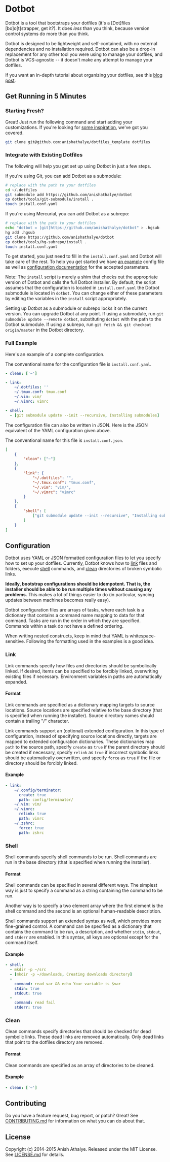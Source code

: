 Dotbot
======

Dotbot is a tool that bootstraps your dotfiles (it's a [Dot]files
[bo]o[t]strapper, get it?). It does *less* than you think, because version
control systems do more than you think.

Dotbot is designed to be lightweight and self-contained, with no external
dependencies and no installation required. Dotbot can also be a drop-in
replacement for any other tool you were using to manage your dotfiles, and
Dotbot is VCS-agnostic -- it doesn't make any attempt to manage your dotfiles.

If you want an in-depth tutorial about organizing your dotfiles, see this [blog
post][managing-dotfiles-post].

Get Running in 5 Minutes
------------------------

### Starting Fresh?

Great! Just run the following command and start adding your customizations. If
you're looking for [some inspiration][inspiration], we've got you covered.

```bash
git clone git@github.com:anishathalye/dotfiles_template dotfiles
```

### Integrate with Existing Dotfiles

The following will help you get set up using Dotbot in just a few steps.

If you're using Git, you can add Dotbot as a submodule:

```bash
# replace with the path to your dotfiles
cd ~/.dotfiles
git submodule add https://github.com/anishathalye/dotbot
cp dotbot/tools/git-submodule/install .
touch install.conf.yaml
```

If you're using Mercurial, you can add Dotbot as a subrepo:

```bash
# replace with the path to your dotfiles
echo "dotbot = [git]https://github.com/anishathalye/dotbot" > .hgsub
hg add .hgsub
git clone https://github.com/anishathalye/dotbot
cp dotbot/tools/hg-subrepo/install .
touch install.conf.yaml
```

To get started, you just need to fill in the `install.conf.yaml` and Dotbot
will take care of the rest. To help you get started we have [an
example](#full-example) config file as well as [configuration
documentation](#configuration) for the accepted parameters.

Note: The `install` script is merely a shim that checks out the appropriate
version of Dotbot and calls the full Dotbot installer. By default, the script
assumes that the configuration is located in `install.conf.yaml` the Dotbot
submodule is located in `dotbot`. You can change either of these parameters by
editing the variables in the `install` script appropriately.

Setting up Dotbot as a submodule or subrepo locks it on the current version.
You can upgrade Dotbot at any point. If using a submodule, run `git submodule
update --remote dotbot`, substituting `dotbot` with the path to the Dotbot
submodule. If using a subrepo, run `git fetch && git checkout origin/master` in
the Dotbot directory.

### Full Example

Here's an example of a complete configuration.

The conventional name for the configuration file is `install.conf.yaml`.

```yaml
- clean: ['~']

- link:
    ~/.dotfiles: ''
    ~/.tmux.conf: tmux.conf
    ~/.vim: vim/
    ~/.vimrc: vimrc

- shell:
  - [git submodule update --init --recursive, Installing submodules]
```

The configuration file can also be written in JSON. Here is the JSON equivalent
of the YAML configuration given above.

The conventional name for this file is `install.conf.json`.

```json
[
    {
        "clean": ["~"]
    },
    {
        "link": {
            "~/.dotfiles": "",
            "~/.tmux.conf": "tmux.conf",
            "~/.vim": "vim/",
            "~/.vimrc": "vimrc"
        }
    },
    {
        "shell": [
            ["git submodule update --init --recursive", "Installing submodules"]
        ]
    }
]
```

## Configuration

Dotbot uses YAML or JSON formatted configuration files to let you specify how to
set up your dotfiles. Currently, Dotbot knows how to [link](#link) files and
folders, execute [shell](#shell) commands, and [clean](#clean) directories of
broken symbolic links.

**Ideally, bootstrap configurations should be idempotent. That is, the
installer should be able to be run multiple times without causing any
problems.** This makes a lot of things easier to do (in particular, syncing
updates between machines becomes really easy).

Dotbot configuration files are arrays of tasks, where each task
is a dictionary that contains a command name mapping to data for that command.
Tasks are run in the order in which they are specified. Commands within a task
do not have a defined ordering.

When writing nested constructs, keep in mind that YAML is whitespace-sensitive.
Following the formatting used in the examples is a good idea.

### Link

Link commands specify how files and directories should be symbolically linked.
If desired, items can be specified to be forcibly linked, overwriting existing
files if necessary. Environment variables in paths are automatically expanded.

#### Format

Link commands are specified as a dictionary mapping targets to source
locations. Source locations are specified relative to the base directory (that
is specified when running the installer). Source directory names should contain
a trailing "/" character.

Link commands support an (optional) extended configuration. In this type of
configuration, instead of specifying source locations directly, targets are
mapped to extended configuration dictionaries. These dictionaries map `path` to
the source path, specify `create` as `true` if the parent directory should be
created if necessary, specify `relink` as `true` if incorrect symbolic links
should be automatically overwritten, and specify `force` as `true` if the file
or directory should be forcibly linked.

#### Example

```yaml
- link:
    ~/.config/terminator:
      create: true
      path: config/terminator/
    ~/.vim: vim/
    ~/.vimrc:
      relink: true
      path: vimrc
    ~/.zshrc:
      force: true
      path: zshrc
```

### Shell

Shell commands specify shell commands to be run. Shell commands are run in the
base directory (that is specified when running the installer).

#### Format

Shell commands can be specified in several different ways. The simplest way is
just to specify a command as a string containing the command to be run.

Another way is to specify a two element array where the first element is the
shell command and the second is an optional human-readable description.

Shell commands support an extended syntax as well, which provides more
fine-grained control. A command can be specified as a dictionary that contains
the command to be run, a description, and whether `stdin`, `stdout`, and
`stderr` are enabled. In this syntax, all keys are optional except for the
command itself.

#### Example

```yaml
- shell:
  - mkdir -p ~/src
  - [mkdir -p ~/downloads, Creating downloads directory]
  -
    command: read var && echo Your variable is $var
    stdin: true
    stdout: true
  -
    command: read fail
    stderr: true
```

### Clean

Clean commands specify directories that should be checked for dead symbolic
links. These dead links are removed automatically. Only dead links that point
to the dotfiles directory are removed.

#### Format

Clean commands are specified as an array of directories to be cleaned.

#### Example

```yaml
- clean: ['~']
```

Contributing
------------

Do you have a feature request, bug report, or patch? Great! See
[CONTRIBUTING.md][contributing] for information on what you can do about that.

License
-------

Copyright (c) 2014-2015 Anish Athalye. Released under the MIT License. See
[LICENSE.md][license] for details.

[inspiration]: https://github.com/anishathalye/dotfiles_template#inspiration
[managing-dotfiles-post]: http://www.anishathalye.com/2014/08/03/managing-your-dotfiles/
[contributing]: CONTRIBUTING.md
[license]: LICENSE.md
